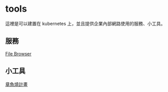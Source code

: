 # tools
這裡是可以建置在 kubernetes 上，並且提供企業內部網路使用的服務、小工具。  

## 服務
[File Browser](https://github.com/ict39/tools/blob/main/filebrowser.md)  

## 小工具
[章魚燒計畫](https://github.com/ict39/tools/blob/main/takoyaki.md)  
